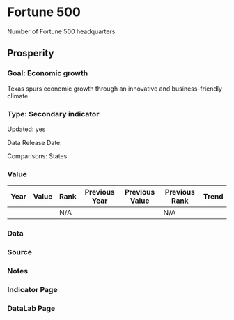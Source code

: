 # Fortune 500

Number of Fortune 500 headquarters

## Prosperity

### Goal: Economic growth

Texas spurs economic growth through an innovative and business-friendly climate

### Type: Secondary indicator

Updated: yes

Data Release Date: 


Comparisons: States

### Value

| Year |  Value      | Rank     | Previous Year   | Previous Value | Previous Rank | Trend | 
| ----------- | ----------- | ----------- | ----------- | ----------- | ----------- | -----------|
|             |             | N/A         |             |             | N/A         |          | 

### Data

### Source

### Notes



### Indicator Page



### DataLab Page




